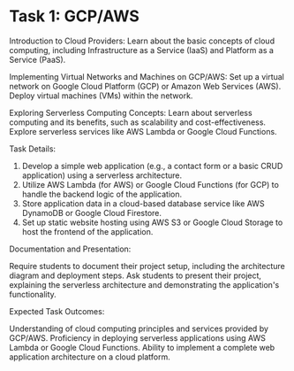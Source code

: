 # Task 1: GCP/AWS
Introduction to Cloud Providers:
Learn about the basic concepts of cloud computing, including Infrastructure as a Service (IaaS) and Platform as a Service (PaaS).

Implementing Virtual Networks and Machines on GCP/AWS:
Set up a virtual network on Google Cloud Platform (GCP) or Amazon Web Services (AWS).
Deploy virtual machines (VMs) within the network.

Exploring Serverless Computing Concepts:
Learn about serverless computing and its benefits, such as scalability and cost-effectiveness.
Explore serverless services like AWS Lambda or Google Cloud Functions.


Task Details:

1) Develop a simple web application (e.g., a contact form or a basic CRUD application) using a serverless architecture.
2) Utilize AWS Lambda (for AWS) or Google Cloud Functions (for GCP) to handle the backend logic of the application.
3) Store application data in a cloud-based database service like AWS DynamoDB or Google Cloud Firestore.
4) Set up static website hosting using AWS S3 or Google Cloud Storage to host the frontend of the application.


Documentation and Presentation:

Require students to document their project setup, including the architecture diagram and deployment steps.
Ask students to present their project, explaining the serverless architecture and demonstrating the application's functionality.


Expected Task Outcomes:

Understanding of cloud computing principles and services provided by GCP/AWS.
Proficiency in deploying serverless applications using AWS Lambda or Google Cloud Functions.
Ability to implement a complete web application architecture on a cloud platform.



